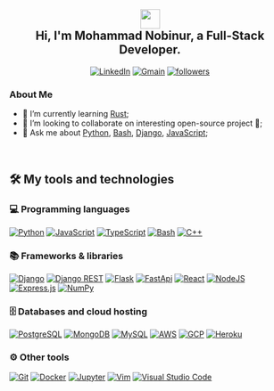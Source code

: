 <h2 align="center">
  <img src="https://media.giphy.com/media/hvRJCLFzcasrR4ia7z/giphy.gif" width="35">
  </br>
  Hi, I'm Mohammad Nobinur, a Full-Stack Developer.
</h2>

<!-- generate badges from: https://shields.io/ -->

<p align="center">
 <!-- <a href="#" target="_blank">
      <img alt="M-Nobinur" title="Web Site" src="https://img.shields.io/badge/-Website-cdf1ea?color=5dbfad&logoColor=91dcce&labelColor=589086&style=for-the-badge&logo=appveyor"/></a>
-->
    <a href="https://www.linkedin.com/in/mnobinur" target="_blank">
      <img alt="LinkedIn" title="Connect me on LinkedIn" src="https://img.shields.io/badge/-LinkedIn-blue?color=5d86bf&labelColor=80acda&style=for-the-badge&logo=Linkedin"/></a>
    <a href="mailto:mohammadnobinur@gmail.com" target="_blank">
      <img alt="Gmain" title="Send Mail" src="https://img.shields.io/badge/-Gmail-c14438?color=94495e&labelColor=691524&style=for-the-badge&logo=Gmail"/></a>
    <a href="https://github.com/m-nobinur">
      <img alt="followers" title="Follow me on Github" src="https://img.shields.io/github/followers/m-nobinur?color=a4b0c1&labelColor=31658a&style=for-the-badge&logo=github&label=Github"/></a>
</p>

### About Me

- 🌱 I’m currently learning [Rust](https://www.rust-lang.org/); 
- 👯 I’m looking to collaborate on interesting open-source project 🤝;
- 💬 Ask me about [Python](https://python.org/), [Bash](https://www.gnu.org/software/bash/), [Django](https://www.djangoproject.com/), [JavaScript](https://developer.mozilla.org/en-US/docs/Web/JavaScript);

&nbsp;

<!-- Some badges are from https://github.com/Ileriayo/markdown-badges -->

## 🛠️ My tools and technologies

### 💻 Programming languages

<p>
   <a href="#"><img alt="Python" src="https://img.shields.io/badge/Python%20-%2314354C.svg?logo=python&logoColor=white"></a>
   <a href="#"><img alt="JavaScript" src="https://img.shields.io/badge/JavaScript%20-%23F7DF1E.svg?logo=javascript&logoColor=black"></a>
   <a href="#"><img alt="TypeScript" src="https://img.shields.io/badge/TypeScript%20-%23007ACC.svg?logo=typescript&logoColor=white"></a>
   <a href="#"><img alt="Bash" src="https://img.shields.io/badge/Bash%20-%23121011.svg?logo=gnu-bash&logoColor=white"></a>
   <a href="#"><img alt="C++" src="https://img.shields.io/badge/C++%20-%2300599C.svg?logo=c%2B%2B&logoColor=white"></a>
</p>

### 📚 Frameworks & libraries

<p>
    <a href="#"><img alt="Django" src="https://img.shields.io/badge/django-%23092E20.svg?logo=django&logoColor=white"></a>  
  <a href="#"><img alt="Django REST" src="https://img.shields.io/badge/DJANGO-REST-ff1709?style=for-the- badge&logo=django&logoColor=white&color=ff1709&labelColor=gray"></a>
    <a href="#"><img alt="Flask" src="https://img.shields.io/badge/flask-%23000.svg?logo=flask&logoColor=white"></a>  
    <a href="#"><img alt="FastApi" src="https://img.shields.io/badge/FastAPI-005571?logo=fastapi"></a>
    <a href="#"><img alt="React" src="https://img.shields.io/badge/React%20-%2320232a.svg?logo=react&logoColor=%2361DAFB"></a>
    <a href="#"><img alt="NodeJS" src="https://img.shields.io/badge/Node.js%20-%2343853D.svg?logo=node.js&logoColor=white"></a>
    </br>
    <a href="#"><img alt="Express.js" src="https://img.shields.io/badge/Express.js%20-%23404d59.svg?logo=express&logoColor=white"></a>
    <a href="#"><img alt="NumPy" src="https://img.shields.io/badge/Numpy%20-%23013243.svg?logo=numpy&logoColor=white"></a>
</p>

### 🗄️ Databases and cloud hosting

<p>
    <a href="#"><img alt="PostgreSQL" src ="https://img.shields.io/badge/PostgreSQL-%23316192.svg?logo=postgresql&logoColor=white"></a>
    <a href="#"><img alt="MongoDB" src ="https://img.shields.io/badge/MongoDB-%234ea94b.svg?logo=mongodb&logoColor=white"></a>
    <a href="#"><img alt="MySQL" src="https://img.shields.io/badge/MySQL-%2300f.svg?logo=mysql&logoColor=white"></a>
    <a href="#"><img alt="AWS" src="https://img.shields.io/badge/AWS-%23FF9900.svg?logo=amazon-aws&logoColor=white"></a>
    <a href="#"><img alt="GCP" src="https://img.shields.io/badge/GoogleCloud-%234285F4.svg?logo=google-cloud&logoColor=white"></a>
    <a href="#"><img alt="Heroku" src="https://img.shields.io/badge/heroku-%23430098.svg?logo=heroku&logoColor=white"></a>
</p>

### ⚙️ Other tools

<p>
    <a href="#"><img alt="Git" src="https://img.shields.io/badge/Git%20-%23F05033.svg?logo=git&logoColor=white"></a>
    <a href="#"><img alt="Docker" src="https://img.shields.io/badge/docker-%230db7ed.svg?logo=docker&logoColor=white"></a>
    <a href="#"><img alt="Jupyter" src="https://img.shields.io/badge/Jupyter%20-%23F37626.svg?logo=Jupyter&logoColor=white"></a>
    <a href="#"><img alt="Vim" src="https://img.shields.io/badge/VIM-%2311AB00.svg?logo=vim&logoColor=white"></a>
    <a href="#"><img alt="Visual Studio Code" src="https://img.shields.io/badge/Visual%20Studio%20Code-0078d7.svg?logo=visual-studio-code&logoColor=white"></a>
</p>
